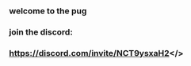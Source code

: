 ### welcome to the pug
### join the discord:
### <a id="https://discord.com/invite/NCT9ysxaH2">https://discord.com/invite/NCT9ysxaH2</>

